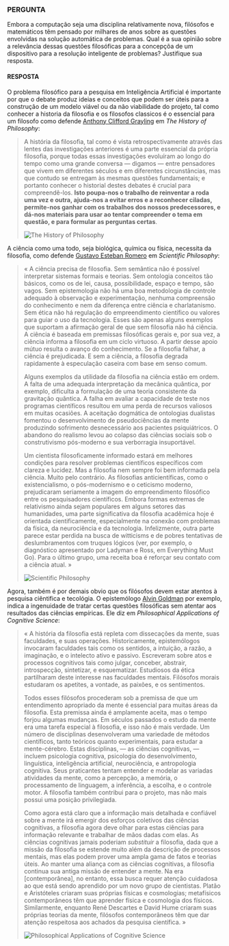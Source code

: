 ### PERGUNTA

Embora a computação seja uma disciplina relativamente nova, filósofos e matemáticos têm pensado por milhares de anos sobre as questões envolvidas na solução automática de problemas. Qual é a sua opinião sobre a relevância dessas questões filosóficas para a concepçõa de um dispositivo para a resolução inteligente de problemas? Justifique sua resposta. 

#### RESPOSTA

O problema filosófico para a pesquisa em Inteligência Artificial é importante por que o debate produz ideias e conceitos que podem ser úteis para a construção de um modelo viável ou da não viabilidade do projeto, tal como conhecer a historia da filosofia e os filosofos classicos é o essencial para um filosofo como defende [Anthony Clifford Grayling](https://criticanarede.com/fil_historia.html) em *The History of Philosophy*:

> A história da filosofia, tal como é vista retrospectivamente através das lentes das investigações anteriores é uma parte essencial da própria filosofia, porque todas essas investigações evoluíram ao longo do tempo como uma grande conversa — digamos — entre pensadores que vivem em diferentes séculos e em diferentes circunstâncias, mas que contudo se entregam às mesmas questões fundamentais; e portanto conhecer o historial destes debates é crucial para compreendê-los. **Isto poupa-nos o trabalho de reinventar a roda uma vez e outra, ajuda-nos a evitar erros e a reconhecer ciladas, permite-nos ganhar com os trabalhos dos nossos predecessores, e dá-nos materiais para usar ao tentar compreender o tema em questão, e para formular as perguntas certas**.
>
> ![The History of Philosophy](https://i.gr-assets.com/images/S/compressed.photo.goodreads.com/books/1561102846i/41954427._UY200_.jpg)

A ciência como uma todo, seja biológica, química ou física, necessita da filosofia, como defende [Gustavo Esteban Romero](https://www.facebook.com/DouglasRodrigues42/posts/2167168849988501) em *Scientific Philosophy*:

> « A ciência precisa de filosofia. Sem semântica não é possível interpretar sistemas formais e teorias. Sem ontologia conceitos tão básicos, como os de lei, causa, possibilidade, espaço e tempo, são vagos. Sem epistemologia não há uma boa metodologia de controle adequado à observação e experimentação, nenhuma compreensão do conhecimento e nem da diferença entre ciência e charlatanismo. Sem ética não há regulação do empreendimento científico ou valores para guiar o uso da tecnologia. Esses são apenas alguns exemplos que suportam a afirmação geral de que sem filosofia não há ciência. A ciência é baseada em premissas filosóficas gerais e, por sua vez, a ciência informa a filosofia em um ciclo virtuoso. A partir desse apoio mútuo resulta o avanço do conhecimento. Se a filosofia falhar, a ciência é prejudicada. E sem a ciência, a filosofia degrada rapidamente à especulação caseira com base em senso comum.
>
> Alguns exemplos da utilidade da filosofia na ciência estão em ordem. A falta de uma adequada interpretação da mecânica quântica, por exemplo, dificulta a formulação de uma teoria consistente da gravitação quântica. A falha em avaliar a capacidade de teste nos programas científicos resultou em uma perda de recursos valiosos em muitas ocasiões. A aceitação dogmática de ontologias dualistas fomentou o desenvolvimento de pseudociências da mente produzindo sofrimento desnecessário aos pacientes psiquiátricos. O abandono do realismo levou ao colapso das ciências sociais sob o construtivismo pós-moderno e sua verborragia insuportável.
>
> Um cientista filosoficamente informado estará em melhores condições para resolver problemas científicos específicos com clareza e lucidez. Mas a filosofia nem sempre foi bem informada pela ciência. Muito pelo contrário. As filosofias anticientíficas, como o existencialismo, o pós-modernismo e o ceticismo moderno, prejudicaram seriamente a imagem do empreendimento filosófico entre os pesquisadores científicos. Embora formas extremas de relativismo ainda sejam populares em alguns setores das humanidades, uma parte significativa da filosofia acadêmica hoje é orientada cientificamente, especialmente na conexão com problemas da física, da neurociência e da tecnologia. Infelizmente, outra parte parece estar perdida na busca de witticisms e de pobres tentativas de deslumbramentos com truques lógicos (ver, por exemplo, o diagnóstico apresentado por Ladyman e Ross, em Everything Must Go). Para o último grupo, uma receita boa é reforçar seu contato com a ciência atual. »
>
> ![Scientific Philosophy](https://images.springer.com/sgw/books/medium/9783319976303.jpg)

Agora, também é por demais obvio que os filósofos devem estar atentos à pesquisa ciêntifica e tecológia. O epistemólogo [Alvin Goldman](https://m.facebook.com/story.php?story_fbid=1227818874044185&id=1167136143445792) por exemplo, indica a ingenuidade de tratar certas questões filosóficas sem atentar aos resultados das ciências empíricas. Ele diz em *Philosophical Applications of Cognitive Science*:

> « A história da filosofia está repleta com dissecações da mente, suas faculdades, e suas operações. Historicamente, epistemólogos invocaram faculdades tais como os sentidos, a intuição, a razão, a imaginação, e o intelecto ativo e passivo. Escreveram sobre atos e processos cognitivos tais como julgar, conceber, abstrair, introspecção, sintetizar, e esquematizar. Estudiosos da ética partilharam deste interesse nas faculdades mentais. Filósofos morais estudaram os apetites, a vontade, as paixões, e os sentimentos.
>
> Todos esses filósofos procederam sob a premissa de que um entendimento apropriado da mente é essencial para muitas áreas da filosofia. Esta premissa ainda é amplamente aceita, mas o tempo forjou algumas mudanças. Em séculos passados o estudo da mente era uma tarefa especial à filosofia, e isso não é mais verdade. Um número de disciplinas desenvolveram uma variedade de métodos científicos, tanto teóricos quanto experimentais, para estudar a mente-cérebro. Estas disciplinas, — as ciências cognitivas, — incluem psicologia cognitiva, psicologia do desenvolvimento, linguística, inteligência artificial, neurociência, e antropologia cognitiva. Seus praticantes tentam entender e modelar as variadas atividades da mente, como a percepção, a memória, o processamento de linguagem, a inferência, a escolha, e o controle motor. A filosofia também contribui para o projeto, mas não mais possui uma posição privilegiada.
>
> Como agora está claro que a informação mais detalhada e confiável sobre a mente irá emergir dos esforços coletivos das ciências cognitivas, a filosofia agora deve olhar para estas ciências para informação relevante e trabalhar de mãos dadas com elas. As ciências cognitivas jamais poderiam *substituir* a filosofia, dada que a missão da filosofia se estende muito além da descrição de processos mentais, mas elas podem prover uma ampla gama de fatos e teorias úteis. Ao manter uma aliança com as ciências cognitivas, a filosofia continua sua antiga missão de entender a mente. Na era [contemporânea], no entanto, essa busca requer atenção cuidadosa ao que está sendo aprendido por um novo grupo de cientistas. Platão e Aristóteles criaram suas próprias físicas e cosmologias; metafísicos contemporâneos têm que aprender física e cosmologia dos físicos. Similarmente, enquanto René Descartes e David Hume criaram suas próprias teorias da mente, filósofos contemporâneos têm que dar atenção respeitosa aos achados da pesquisa científica. »
>
> ![Philosophical Applications of Cognitive Science](https://images-na.ssl-images-amazon.com/images/I/41PWZexYi-L._SX331_BO1,204,203,200_.jpg)
